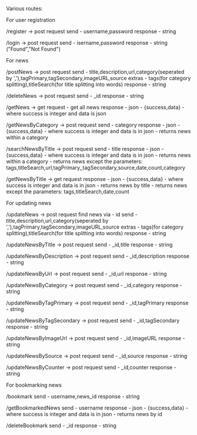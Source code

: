 Various routes:

For user registration

/register -> post request
send - username,password
response - string

/login -> post request
send - isername,password
response - string ("Found","Not Found")

For news

/postNews -> post request
send - title,description,url,category(seperated by ','),tagPrimary,tagSecondary,imageURL,source
extras - tags(for category splitting),titleSearch(for title splitting into words)
response - string

/deleteNews -> post request
send - _id
response - string

/getNews -> get request - get all news
response - json - {success,data} - where success is integer and data is json

/getNewsByCategory -> post request
send - category
response - json - {success,data} - where success is integer and data is in json - returns news within a category

/searchNewsByTitle -> post request
send - title
response - json - {success,data} - where success is integer and data is in json - returns news within a category - returns news except the parameters: tags,titleSearch,url,tagPrimary,,tagSecondary,source,date,count,category

/getNewsByTitle -> get request
response - json - {success,data} - where success is integer and data is in json - returns news by title - returns news except the parameters: tags,titleSearch,date,count

For updating news

/updateNews -> post request
find news via - id
send - title,description,url,category(seperated by ','),tagPrimary,tagSecondary,imageURL,source
extras - tags(for category splitting),titleSearch(for title splitting into words)
response - string

/updateNewsByTitle -> post request
send - _id,title
response - string

/updateNewsByDescription -> post request
send - _id,description
response - string

/updateNewsByUrl -> post request
send - _id,url
response - string

/updateNewsByCategory -> post request
send - _id,category
response - string

/updateNewsByTagPrimary -> post request
send - _id,tagPrimary
response - string

/updateNewsByTagSecondary -> post request
send - _id,tagSecondary
response - string

/updateNewsByImageUrl -> post request
send - _id,imageURL
response - string

/updateNewsBySource -> post request
send - _id,source
response - string

/updateNewsByCounter -> post request
send - _id,counter
response - string

For bookmarking news

/bookmark
send - username,news_id
response - string

/getBookmarkedNews
send - username
response - json - {success,data} - where success is integer and data is in json - returns news by id

/deleteBookmark
send - _id
response - string
